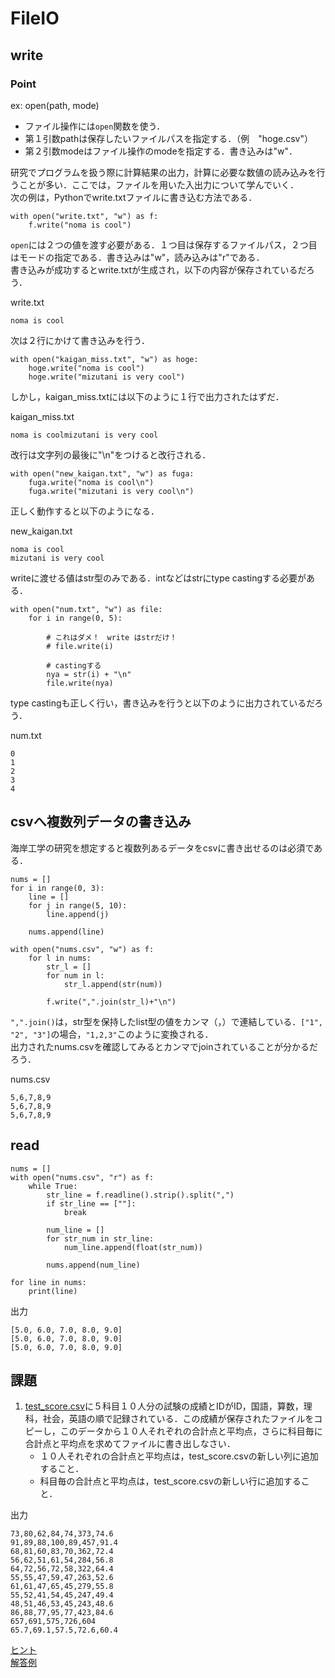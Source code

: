 # FileIO

## write

### Point
ex: open(path, mode)
- ファイル操作には`open`関数を使う．
- 第１引数pathは保存したいファイルパスを指定する．（例　"hoge.csv"）
- 第２引数modeはファイル操作のmodeを指定する．書き込みは"w"．

研究でプログラムを扱う際に計算結果の出力，計算に必要な数値の読み込みを行うことが多い．ここでは，ファイルを用いた入出力について学んでいく．<br>
次の例は，Pythonでwrite.txtファイルに書き込む方法である．
```
with open("write.txt", "w") as f:
    f.write("noma is cool")
```
`open`には２つの値を渡す必要がある．１つ目は保存するファイルパス，２つ目はモードの指定である．書き込みは"w"，読み込みは"r"である．<br>
書き込みが成功するとwrite.txtが生成され，以下の内容が保存されているだろう．

write.txt
```
noma is cool
```

次は２行にかけて書き込みを行う．

```
with open("kaigan_miss.txt", "w") as hoge:
    hoge.write("noma is cool")
    hoge.write("mizutani is very cool")
```

しかし，kaigan_miss.txtには以下のように１行で出力されたはずだ．

kaigan_miss.txt
```
noma is coolmizutani is very cool
```

改行は文字列の最後に"\n"をつけると改行される．

```
with open("new_kaigan.txt", "w") as fuga:
    fuga.write("noma is cool\n")
    fuga.write("mizutani is very cool\n")
```

正しく動作すると以下のようになる．

new_kaigan.txt
```
noma is cool
mizutani is very cool
```

writeに渡せる値はstr型のみである．intなどはstrにtype castingする必要がある．

```
with open("num.txt", "w") as file:
    for i in range(0, 5):

        # これはダメ！　write はstrだけ！
        # file.write(i)

        # castingする
        nya = str(i) + "\n"
        file.write(nya)
```

type castingも正しく行い，書き込みを行うと以下のように出力されているだろう．

num.txt
```
0
1
2
3
4
```

## csvへ複数列データの書き込み
海岸工学の研究を想定すると複数列あるデータをcsvに書き出せるのは必須である．
```
nums = []
for i in range(0, 3):
    line = []
    for j in range(5, 10):
        line.append(j)

    nums.append(line)

with open("nums.csv", "w") as f:
    for l in nums:
        str_l = []
        for num in l:
            str_l.append(str(num))

        f.write(",".join(str_l)+"\n")
```

`",".join()`は，str型を保持したlist型の値をカンマ（，）で連結している．`["1", "2", "3"]`の場合，`"1,2,3"`このように変換される．<br>
出力されたnums.csvを確認してみるとカンマでjoinされていることが分かるだろう．

nums.csv
```
5,6,7,8,9
5,6,7,8,9
5,6,7,8,9
```

## read
```
nums = []
with open("nums.csv", "r") as f:
    while True:
        str_line = f.readline().strip().split(",")
        if str_line == [""]:
            break

        num_line = []
        for str_num in str_line:
            num_line.append(float(str_num))

        nums.append(num_line)

for line in nums:
    print(line)
```

出力
```
[5.0, 6.0, 7.0, 8.0, 9.0]
[5.0, 6.0, 7.0, 8.0, 9.0]
[5.0, 6.0, 7.0, 8.0, 9.0]
```

## 課題
1. [test_score.csv](https://github.com/marogosteen/LessonPython/blob/master/code_sample/data/test_score.csv)に５科目１０人分の試験の成績とIDがID，国語，算数，理科，社会，英語の順で記録されている．この成績が保存されたファイルをコピーし，このデータから１０人それぞれの合計点と平均点，さらに科目毎に合計点と平均点を求めてファイルに書き出しなさい．
    - １０人それぞれの合計点と平均点は，test_score.csvの新しい列に追加すること．
    - 科目毎の合計点と平均点は，test_score.csvの新しい行に追加すること．

出力
```
73,80,62,84,74,373,74.6
91,89,88,100,89,457,91.4
68,81,60,83,70,362,72.4
56,62,51,61,54,284,56.8
64,72,56,72,58,322,64.4
55,55,47,59,47,263,52.6
61,61,47,65,45,279,55.8
55,52,41,54,45,247,49.4
48,51,46,53,45,243,48.6
86,88,77,95,77,423,84.6
657,691,575,726,604
65.7,69.1,57.5,72.6,60.4

```

[ヒント](https://github.com/marogosteen/LessonPython/blob/master/code_sample/lesson4/hint_kuku.py)<br>
[解答例](https://github.com/marogosteen/LessonPython/blob/master/code_sample/lesson4/ans_kuku.py)